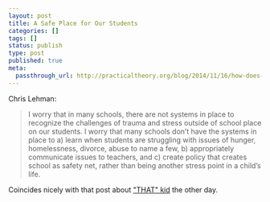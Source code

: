 ```yaml
---
layout: post
title: A Safe Place for Our Students
categories: []
tags: []
status: publish
type: post
published: true
meta:
  passthrough_url: http://practicaltheory.org/blog/2014/11/16/how-does-your-school-deal-with-student-trauma/
---
```


Chris Lehman:


>I worry that in many schools, there are not systems in place to recognize the challenges of trauma and stress outside of school place on our students. I worry that many schools don’t have the systems in place to a) learn when students are struggling with issues of hunger, homelessness, divorce, abuse to name a few, b) appropriately communicate issues to teachers, and c) create policy that creates school as safety net, rather than being another stress point in a child’s life.



Coincides nicely with that post about 
["THAT" kid](http://www.jethrojones.com/blog/2014/11/16/about-that-kid) the other day.
